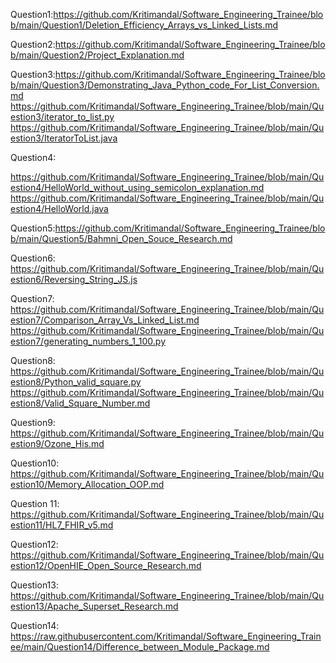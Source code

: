 Question1:https://github.com/Kritimandal/Software_Engineering_Trainee/blob/main/Question1/Deletion_Efficiency_Arrays_vs_Linked_Lists.md

Question2:https://github.com/Kritimandal/Software_Engineering_Trainee/blob/main/Question2/Project_Explanation.md

Question3:https://github.com/Kritimandal/Software_Engineering_Trainee/blob/main/Question3/Demonstrating_Java_Python_code_For_List_Conversion.md
https://github.com/Kritimandal/Software_Engineering_Trainee/blob/main/Question3/iterator_to_list.py
https://github.com/Kritimandal/Software_Engineering_Trainee/blob/main/Question3/IteratorToList.java

Question4:

https://github.com/Kritimandal/Software_Engineering_Trainee/blob/main/Question4/HelloWorld_without_using_semicolon_explanation.md
https://github.com/Kritimandal/Software_Engineering_Trainee/blob/main/Question4/HelloWorld.java

Question5:https://github.com/Kritimandal/Software_Engineering_Trainee/blob/main/Question5/Bahmni_Open_Souce_Research.md

Question6:
https://github.com/Kritimandal/Software_Engineering_Trainee/blob/main/Question6/Reversing_String_JS.js

Question7:
https://github.com/Kritimandal/Software_Engineering_Trainee/blob/main/Question7/Comparison_Array_Vs_Linked_List.md
https://github.com/Kritimandal/Software_Engineering_Trainee/blob/main/Question7/generating_numbers_1_100.py

Question8:
https://github.com/Kritimandal/Software_Engineering_Trainee/blob/main/Question8/Python_valid_square.py
https://github.com/Kritimandal/Software_Engineering_Trainee/blob/main/Question8/Valid_Square_Number.md

Question9: https://github.com/Kritimandal/Software_Engineering_Trainee/blob/main/Question9/Ozone_His.md

Question10: https://github.com/Kritimandal/Software_Engineering_Trainee/blob/main/Question10/Memory_Allocation_OOP.md

Question 11: https://github.com/Kritimandal/Software_Engineering_Trainee/blob/main/Question11/HL7_FHIR_v5.md

Question12: https://github.com/Kritimandal/Software_Engineering_Trainee/blob/main/Question12/OpenHIE_Open_Source_Research.md

Question13: https://github.com/Kritimandal/Software_Engineering_Trainee/blob/main/Question13/Apache_Superset_Research.md

Question14: https://raw.githubusercontent.com/Kritimandal/Software_Engineering_Trainee/main/Question14/Difference_between_Module_Package.md
